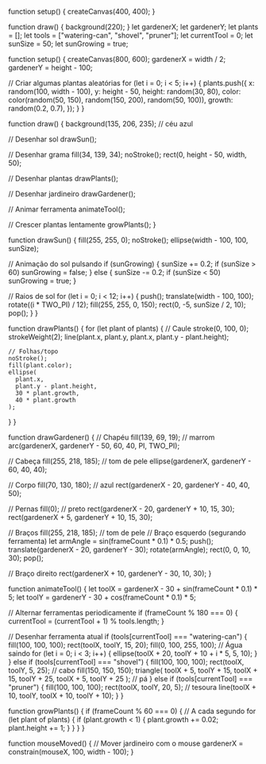 function setup() {
  createCanvas(400, 400);
}

function draw() {
  background(220);
}
let gardenerX;
let gardenerY;
let plants = [];
let tools = ["watering-can", "shovel", "pruner"];
let currentTool = 0;
let sunSize = 50;
let sunGrowing = true;

function setup() {
  createCanvas(800, 600);
  gardenerX = width / 2;
  gardenerY = height - 100;

  // Criar algumas plantas aleatórias
  for (let i = 0; i < 5; i++) {
    plants.push({
      x: random(100, width - 100),
      y: height - 50,
      height: random(30, 80),
      color: color(random(50, 150), random(150, 200), random(50, 100)),
      growth: random(0.2, 0.7),
    });
  }
}

function draw() {
  background(135, 206, 235); // céu azul

  // Desenhar sol
  drawSun();

  // Desenhar grama
  fill(34, 139, 34);
  noStroke();
  rect(0, height - 50, width, 50);

  // Desenhar plantas
  drawPlants();

  // Desenhar jardineiro
  drawGardener();

  // Animar ferramenta
  animateTool();

  // Crescer plantas lentamente
  growPlants();
}

function drawSun() {
  fill(255, 255, 0);
  noStroke();
  ellipse(width - 100, 100, sunSize);

  // Animação do sol pulsando
  if (sunGrowing) {
    sunSize += 0.2;
    if (sunSize > 60) sunGrowing = false;
  } else {
    sunSize -= 0.2;
    if (sunSize < 50) sunGrowing = true;
  }

  // Raios de sol
  for (let i = 0; i < 12; i++) {
    push();
    translate(width - 100, 100);
    rotate((i * TWO_PI) / 12);
    fill(255, 255, 0, 150);
    rect(0, -5, sunSize / 2, 10);
    pop();
  }
}

function drawPlants() {
  for (let plant of plants) {
    // Caule
    stroke(0, 100, 0);
    strokeWeight(2);
    line(plant.x, plant.y, plant.x, plant.y - plant.height);

    // Folhas/topo
    noStroke();
    fill(plant.color);
    ellipse(
      plant.x,
      plant.y - plant.height,
      30 * plant.growth,
      40 * plant.growth
    );
  }
}

function drawGardener() {
  // Chapéu
  fill(139, 69, 19); // marrom
  arc(gardenerX, gardenerY - 50, 60, 40, PI, TWO_PI);

  // Cabeça
  fill(255, 218, 185); // tom de pele
  ellipse(gardenerX, gardenerY - 60, 40, 40);

  // Corpo
  fill(70, 130, 180); // azul
  rect(gardenerX - 20, gardenerY - 40, 40, 50);

  // Pernas
  fill(0); // preto
  rect(gardenerX - 20, gardenerY + 10, 15, 30);
  rect(gardenerX + 5, gardenerY + 10, 15, 30);

  // Braços
  fill(255, 218, 185); // tom de pele
  // Braço esquerdo (segurando ferramenta)
  let armAngle = sin(frameCount * 0.1) * 0.5;
  push();
  translate(gardenerX - 20, gardenerY - 30);
  rotate(armAngle);
  rect(0, 0, 10, 30);
  pop();

  // Braço direito
  rect(gardenerX + 10, gardenerY - 30, 10, 30);
}

function animateTool() {
  let toolX = gardenerX - 30 + sin(frameCount * 0.1) * 5;
  let toolY = gardenerY - 30 + cos(frameCount * 0.1) * 5;

  // Alternar ferramentas periodicamente
  if (frameCount % 180 === 0) {
    currentTool = (currentTool + 1) % tools.length;
  }

  // Desenhar ferramenta atual
  if (tools[currentTool] === "watering-can") {
    fill(100, 100, 100);
    rect(toolX, toolY, 15, 20);
    fill(0, 100, 255, 100);
    // Água saindo
    for (let i = 0; i < 3; i++) {
      ellipse(toolX + 20, toolY + 10 + i * 5, 5, 10);
    }
  } else if (tools[currentTool] === "shovel") {
    fill(100, 100, 100);
    rect(toolX, toolY, 5, 25); // cabo
    fill(150, 150, 150);
    triangle(
      toolX + 5,
      toolY + 15,
      toolX + 15,
      toolY + 25,
      toolX + 5,
      toolY + 25
    ); // pá
  } else if (tools[currentTool] === "pruner") {
    fill(100, 100, 100);
    rect(toolX, toolY, 20, 5); // tesoura
    line(toolX + 10, toolY, toolX + 10, toolY + 10);
  }
}

function growPlants() {
  if (frameCount % 60 === 0) {
    // A cada segundo
    for (let plant of plants) {
      if (plant.growth < 1) {
        plant.growth += 0.02;
        plant.height += 1;
      }
    }
  }
}

function mouseMoved() {
  // Mover jardineiro com o mouse
  gardenerX = constrain(mouseX, 100, width - 100);
}
